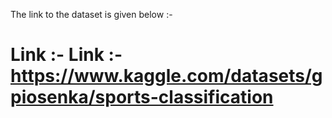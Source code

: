 The link to the dataset is given below :-

# Link :- Link :- https://www.kaggle.com/datasets/gpiosenka/sports-classification